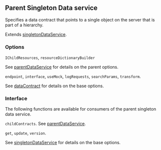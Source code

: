 ## Parent Singleton Data service
Specifies a data contract that points to a single object on the server that is part of a hierarchy.

Extends [singletonDataService](../baseSingletonDataService/singletonDataService.md).

### Options

`IChildResources`, `resourceDictionaryBuilder`

See [parentDataService](../baseParentDataService/parentDataService.md) for details on the parent options.

`endpoint`, `interface`, `useMock`, `logRequests`, `searchParams`, `transform`.

See [dataContract](../baseDataService.md) for details on the base options.

### Interface
The following functions are available for consumers of the parent singleton data service.

`childContracts`. See [parentDataService](../baseParentDataService/parentDataService.md).

`get`, `update`, `version`.

See [singletonDataService](../baseSingletonDataService/singletonDataService.md) for details on the base options.
